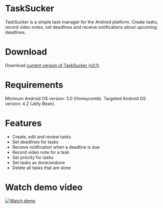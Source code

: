 TaskSucker
==========

TaskSucker is a simple task manager for the Android platform. Create tasks, record video notes, set deadlines and receive notifications about upcoming deadlines.


# Download
Download [current version of TaskSucker (v0.1)](https://github.com/jakkub/TaskSucker/releases/tag/v0.1).

# Requirements
Minimum Android OS version: 3.0 (Honeycomb).
Targeted Android OS version: 4.2 (Jelly Bean).

# Features
- Create, edit and review tasks
- Set deadlines for tasks
- Recieve notification when a deadline is due
- Record video note for a task
- Set priority for tasks
- Set tasks as done/undone
- Delete all tasks that are done

# Watch demo video
[![Watch demo](http://img.youtube.com/vi/sMH-VOEhRpY/0.jpg)](http://www.youtube.com/watch?v=sMH-VOEhRpY)